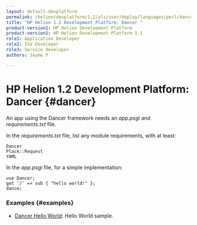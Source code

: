 ```yaml
---
layout: default-devplatform
permalink: /helion/devplatform/1.2/als/user/deploy/languages/perl/dancer/
title: "HP Helion 1.2 Development Platform: Dancer "
product-version1: HP Helion Development Platform
product-version2: HP Helion Development Platform 1.1
role1: Application Developer 
role2: ISV Developer
role3: Service Developer
authors: Jayme P

---
```

<!--UNDER REVISION-->

# HP Helion 1.2 Development Platform: Dancer {#dancer}

An app using the Dancer framework needs an *app.psgi* and
*requirements.txt* file.

In the *requirements.txt* file, list any module requirements, with at
least:

    Dancer
    Plack::Request
    YAML

In the *app.psgi* file, for a simple implementation:

    use Dancer;
    get '/' => sub { "hello world!" };
    dance;

### Examples {#examples}

-   [Dancer Hello World](https://github.com/Stackato-Apps/dancer-helloworld): Hello
    World sample.
